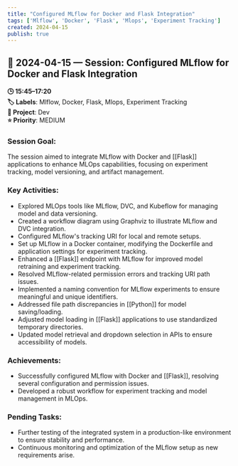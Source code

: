 ```yaml
---
title: "Configured MLflow for Docker and Flask Integration"
tags: ['Mlflow', 'Docker', 'Flask', 'Mlops', 'Experiment Tracking']
created: 2024-04-15
publish: true
---
```


## 📅 2024-04-15 — Session: Configured MLflow for Docker and Flask Integration

**🕒 15:45–17:20**  
**🏷️ Labels**: Mlflow, Docker, Flask, Mlops, Experiment Tracking  
**📂 Project**: Dev  
**⭐ Priority**: MEDIUM  


### Session Goal:
The session aimed to integrate MLflow with Docker and [[Flask]] applications to enhance MLOps capabilities, focusing on experiment tracking, model versioning, and artifact management.

### Key Activities:
- Explored MLOps tools like MLflow, DVC, and Kubeflow for managing model and data versioning.
- Created a workflow diagram using Graphviz to illustrate MLflow and DVC integration.
- Configured MLflow's tracking URI for local and remote setups.
- Set up MLflow in a Docker container, modifying the Dockerfile and application settings for experiment tracking.
- Enhanced a [[Flask]] endpoint with MLflow for improved model retraining and experiment tracking.
- Resolved MLflow-related permission errors and tracking URI path issues.
- Implemented a naming convention for MLflow experiments to ensure meaningful and unique identifiers.
- Addressed file path discrepancies in [[Python]] for model saving/loading.
- Adjusted model loading in [[Flask]] applications to use standardized temporary directories.
- Updated model retrieval and dropdown selection in APIs to ensure accessibility of models.

### Achievements:
- Successfully configured MLflow with Docker and [[Flask]], resolving several configuration and permission issues.
- Developed a robust workflow for experiment tracking and model management in MLOps.

### Pending Tasks:
- Further testing of the integrated system in a production-like environment to ensure stability and performance.
- Continuous monitoring and optimization of the MLflow setup as new requirements arise.
